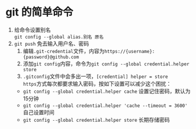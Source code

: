 # git 的简单命令  
  
1. 给命令设置别名  
`git config --global alias.别名 原名`  
2. `git push` 免去输入用户名、密码  
	1. 编辑`.git-credential`文件，内容为`https://{username}:{password}@github.com`  
	2. 添加`git config`内容，命令为`git config --global credential.helper store`  
	3. `.gitconfig`文件中会多出一项，`[credential] helper = store`  
`https`方式每次都要求输入密码，按如下设置可以减少这个困扰：  
	* `git config --global credential.helper cache` 设置记住密码，默认为15分钟  
	* `git config --global credential.helper 'cache --timeout = 3600'` 自己设置时间  
	* `git config --global credential.helper store` 长期存储密码